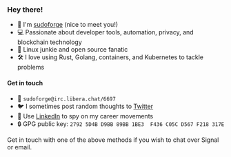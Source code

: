 ### Hey there!

* :wave:     I'm [sudoforge][website] (nice to meet you!)
* :computer: Passionate about developer tools, automation, privacy, and blockchain technology
* :penguin:  Linux junkie and open source fanatic
* :hammer_and_wrench: I love using Rust, Golang, containers, and Kubernetes to tackle problems

#### Get in touch

* :page_facing_up: `sudoforge@irc.libera.chat/6697`
* :bird:           I sometimes post random thoughts to [Twitter][twitter]
* :briefcase:      Use [LinkedIn][linkedin] to spy on my career movements
* :lock:           GPG public key: `2792 5D4B D9BB 89BB 1BE3  F436 C05C D567 F218 317E`

Get in touch with one of the above methods if you wish to chat over Signal or email.

[website]: https://sudoforge.com "Personal website"
[twitter]: https://twitter.com/sudoforge "Twitter Profile"
[linkedin]: https://linkedin.com/in/sudoforge "LinkedIn Profile"
